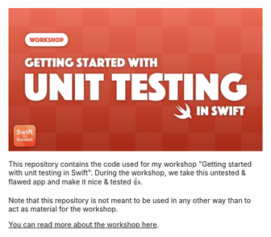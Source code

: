 <p align="center">
    <img src="Logo.jpg" width="960" max-width="80%" alt="Logo" />
</p>

This repository contains the code used for my workshop "Getting started with unit testing in Swift". During the workshop, we take this untested & flawed app and make it nice & tested 👍.

Note that this repository is not meant to be used in any other way than to act as material for the workshop.

[You can read more about the workshop here](https://www.swiftbysundell.com/workshops/unit-testing).
